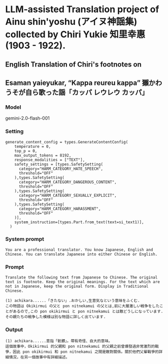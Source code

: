 # LLM-assisted Translation project of Ainu shin'yoshu (アイヌ神謡集) collected by Chiri Yukie 知里幸惠 (1903 - 1922).

## English Translation of Chiri's footnotes on

## Esaman yaieyukar, “Kappa reureu kappa” 獺かわうそが自ら歌った謡「カッパ レウレウ カッパ」

### Model
gemini-2.0-flash-001

### Setting
```
generate_content_config = types.GenerateContentConfig(
    temperature = 0,
    top_p = 0,
    max_output_tokens = 8192,
    response_modalities = ["TEXT"],
    safety_settings = [types.SafetySetting(
      category="HARM_CATEGORY_HATE_SPEECH",
      threshold="OFF"
    ),types.SafetySetting(
      category="HARM_CATEGORY_DANGEROUS_CONTENT",
      threshold="OFF"
    ),types.SafetySetting(
      category="HARM_CATEGORY_SEXUALLY_EXPLICIT",
      threshold="OFF"
    ),types.SafetySetting(
      category="HARM_CATEGORY_HARASSMENT",
      threshold="OFF"
    )],
    system_instruction=[types.Part.from_text(text=si_text1)],
  )
```

### System prompt
```
You are a professional translator. You know Japanese, English and Chinese. You can translate Japanese into either Chinese or English.
```

### Prompt
```
Translate the following text from Japanese to Chinese. The original text is footnote. Keep the original meanings. For the text which are not in Japanese, keep the original form. Display in Traditional Chinese.

(1) achikara......「きたない」.おかしい,生意気なという意味をふくむ.
この物語は Okikirmui の父と pon nitnekamui の父とは,前に大層激しい戦争をしたことがあるので,この pon okikirmui と pon nitnekamui とは敵どうしになっています.その親たちの戦争した模様は別な物語に詳しく出ています.
```

### Output
```
(1) achikara......意指「骯髒」。帶有奇怪、自大的意味。
這個故事中，Okikirmui 的父親和 pon nitnekamui 的父親之前曾爆發過非常激烈的戰爭，因此 pon okikirmui 和 pon nitnekamui 之間是敵對關係。關於他們父輩戰爭的詳細情況，在另一個故事中有詳細描述。

```
